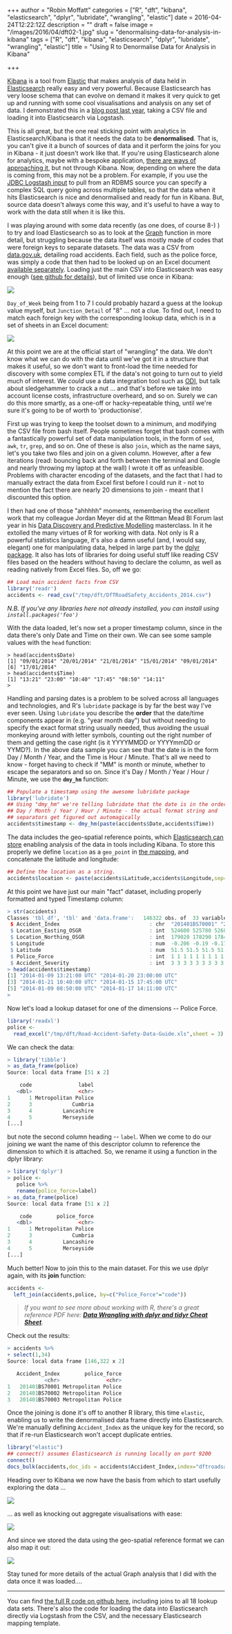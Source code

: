 +++
author = "Robin Moffatt"
categories = ["R", "dft", "kibana", "elasticsearch", "dplyr", "lubridate", "wrangling", "elastic"]
date = 2016-04-24T12:22:12Z
description = ""
draft = false
image = "/images/2016/04/dft02-1.jpg"
slug = "denormalising-data-for-analysis-in-kibana"
tags = ["R", "dft", "kibana", "elasticsearch", "dplyr", "lubridate", "wrangling", "elastic"]
title = "Using R to Denormalise Data for Analysis in Kibana"

+++

[Kibana](https://www.elastic.co/products/kibana) is a tool from [Elastic](https://www.elastic.co/) that makes analysis of data held in [Elasticsearch](https://www.elastic.co/products/elasticsearch) really easy and very powerful. Because Elasticsearch has very loose schema that can evolve on demand it makes it very quick to get up and running with some cool visualisations and analysis on any set of data. I demonstrated this in a [blog post last year](http://www.rittmanmead.com/2015/04/using-the-elk-stack-to-analyse-donors-choose-data/), taking a CSV file and loading it into Elasticsearch via Logstash.

This is all great, but the one real sticking point with analytics in Elasticsearch/Kibana is that it needs the data to be **denormalised**. That is, you can't give it a bunch of sources of data and it perform the joins for you in Kibana - it just doesn't work like that. If you're using Elasticsearch alone for analytics, maybe with a bespoke application, [there are ways of approaching it](https://www.elastic.co/guide/en/elasticsearch/guide/current/relations.html), but not through Kibana. Now, depending on where the data is coming from, this may not be a problem. For example, if you use the [JDBC Logstash input](https://www.elastic.co/guide/en/logstash/current/plugins-inputs-jdbc.html) to pull from an RDBMS source you can specify a complex SQL query going across multiple tables, so that the data when it hits Elasticsearch is nice and denormalised and ready for fun in Kibana. But, source data doesn't always come this way, and it's useful to have a way to work with the data still when it is like this.

I was playing around with some data recently (as one does, of course 8-) ) to try and load Elasticsearch so as to look at the [Graph](https://www.elastic.co/products/graph) function in more detail, but struggling because the data itself was mostly made of codes that were foreign keys to separate datasets. The data was a CSV from [data.gov.uk](https://data.gov.uk/dataset/road-accidents-safety-data), detailing road accidents. Each field, such as the police force, was simply a code that then had to be looked up on an Excel document [available separately](https://data.gov.uk/data/resource_cache/ad/ad15bff1-9fec-4bac-befe-7005d104344e/Road-Accident-Safety-Data-Guide.xls). Loading just the main CSV into Elasticsearch was easy enough ([see github for details](https://github.com/rmoff/dft/blob/master/logstash-DfTRoadSafety_Accidents.conf)), but of limited use once in Kibana:

![](/content/images/2016/04/dft01.jpg)

`Day_of_Week` being from 1 to 7 I could probably hazard a guess at the lookup value myself, but `Junction_Detail` of "8" ... not a clue. To find out, I need to match each foreign key with the corresponding lookup data, which is in a set of sheets in an Excel document:

![](/content/images/2016/04/dft04.png)

At this point we are at the official start of "wrangling" the data. We don't know what we can do with the data until we've got it in a structure that makes it useful, so we don't want to front-load the time needed for discovery with some complex ETL if the data's not going to turn out to yield much of interest. We *could* use a data integration tool such as [ODI](http://www.oracle.com/technetwork/middleware/data-integrator/overview/index.html), but talk about sledgehammer to crack a nut ... and that's before we take into account license costs, infrastructure overheard, and so on. Surely we can do this more smartly, as a one-off or hacky-repeatable thing, until we're sure it's going to be of worth to 'productionise'.

First up was trying to keep the toolset down to a minimum, and modifying the CSV file from bash itself. People sometimes forget that bash comes with a fantastically powerful set of data manipulation tools, in the form of `sed`, `awk`, `tr`, `grep`, and so on. One of these is also `join`, which as the name says, let's you take two files and join on a given column. However, after a few iterations (read: bouncing back and forth between the terminal and Google and nearly throwing my laptop at the wall) I wrote it off as unfeasible. Problems with character encoding of the datasets, and the fact that I had to manually extract the data from Excel first before I could run it - not to mention the fact there are nearly 20 dimensions to join - meant that I discounted this option.

I then had one of those "ahhhhh" moments, remembering the excellent work that my colleague Jordan Meyer did at the Rittman Mead BI Forum last year in his [Data Discovery and Predictive Modelling](https://s3.amazonaws.com/rmc_docs/rm_bi_forum_mclass_2015_part1.pdf) masterclass. In it he extolled the many virtues of R for working with data. Not only is R a powerful statistics language, it's also a damn useful (and, I would say, elegant) one for manipulating data, helped in large part by the [dplyr package](https://cran.rstudio.com/web/packages/dplyr/vignettes/introduction.html). It also has lots of libraries for doing useful stuff like reading CSV files based on the headers without having to declare the column, as well as reading natively from Excel files. So, off we go:

```R
## Load main accident facts from CSV
library('readr')
accidents <- read_csv("/tmp/dft/DfTRoadSafety_Accidents_2014.csv")
```

_N.B. If you've any libraries here not already installed, you can install using `install.packages('foo')`_

With the data loaded, let's now set a proper timestamp column, since in the data there's only Date and Time on their own. We can see some sample values with the `head` function:

```
> head(accidents$Date)
[1] "09/01/2014" "20/01/2014" "21/01/2014" "15/01/2014" "09/01/2014"
[6] "17/01/2014"
> head(accidents$Time)
[1] "13:21" "23:00" "10:40" "17:45" "08:50" "14:11"
>
```

Handling and parsing dates is a problem to be solved across all languages and technologies, and R's `lubridate` package is by far the best way I've ever seen. Using `lubridate` you describe the **order** that the date/time components appear in (e.g. "year month day") but without needing to specify the exact format string usually needed, thus avoiding the usual monkeying around with letter symbols, counting out the right number of them and getting the case right (is it YYYYMMDD or YYYYmmDD or YYMD?). In the above data sample you can see that the date is in the form Day / Month / Year, and the Time is Hour / Minute. That's all we need to know - forget having to check if "MM" is month or minute, whether to escape the separators and so on. Since it's Day / Month / Year / Hour / Minute, we use the **`dmy_hm`** function:

```R
## Populate a timestamp using the awesome lubridate package
library('lubridate')
## Using "dmy_hm" we're telling lubridate that the date is in the order
## Day / Month / Year / Hour / Minute - the actual format string and
## separators get figured out automagically
accidents$timestamp <- dmy_hm(paste(accidents$Date,accidents$Time))
```

The data includes the geo-spatial reference points, which [Elasticsearch can store](https://www.elastic.co/guide/en/elasticsearch/reference/current/geo-point.html) enabling analysis of the data in tools including Kibana. To store this properly we define `location` as a `geo_point` in [the mapping](https://github.com/rmoff/dft/blob/master/elasticsearch_mapping_template.sh), and concatenate the latitude and longitude: 

```R
## Define the location as a string. 
accidents$location <- paste(accidents$Latitude,accidents$Longitude,sep=',')
```

At this point we have just our main "fact" dataset, including properly formatted and typed Timestamp column:

```R
> str(accidents)
Classes 'tbl_df', 'tbl' and 'data.frame':	146322 obs. of  33 variables:
 $ ﻿Accident_Index                             : chr  "201401BS70001" "201401BS70002" "201401BS70003" "201401BS70004" ...
 $ Location_Easting_OSGR                      : int  524600 525780 526880 525580 527040 524750 524950 523850 524500 526450 ...
 $ Location_Northing_OSGR                     : int  179020 178290 178430 179080 179030 178970 179240 181450 180260 179230 ...
 $ Longitude                                  : num  -0.206 -0.19 -0.174 -0.192 -0.171 ...
 $ Latitude                                   : num  51.5 51.5 51.5 51.5 51.5 ...
 $ Police_Force                               : int  1 1 1 1 1 1 1 1 1 1 ...
 $ Accident_Severity                          : int  3 3 3 3 3 3 3 3 3 3 ...
> head(accidents$timestamp)
[1] "2014-01-09 13:21:00 UTC" "2014-01-20 23:00:00 UTC"
[3] "2014-01-21 10:40:00 UTC" "2014-01-15 17:45:00 UTC"
[5] "2014-01-09 08:50:00 UTC" "2014-01-17 14:11:00 UTC"
>
```

Now let's load a lookup dataset for one of the dimensions -- Police Force.

```R
library('readxl')
police <-
  read_excel("/tmp/dft/Road-Accident-Safety-Data-Guide.xls",sheet = 3)
```

We can check the data:

```R
> library('tibble')
> as_data_frame(police)
Source: local data frame [51 x 2]

    code               label
   <dbl>               <chr>
1      1 Metropolitan Police
2      3             Cumbria
3      4          Lancashire
4      5          Merseyside
[...]
```

but note the second column heading -- `label`. When we come to do our joining we want the name of this descriptor column to reference the dimension to which it is attached. So, we rename it using a function in the dplyr library:

```R
> library('dplyr')
> police <-
   police %>%
   rename(police_force=label)
> as_data_frame(police)
Source: local data frame [51 x 2]

    code        police_force
   <dbl>               <chr>
1      1 Metropolitan Police
2      3             Cumbria
3      4          Lancashire
4      5          Merseyside
[...]
```

Much better! Now to join this to the main dataset. For this we use dplyr again, with its **join** function:

```R
accidents <-
  left_join(accidents,police, by=c("Police_Force"="code"))
```

> _If you want to see more about working with R, there's a great reference PDF here: **[Data Wrangling with dplyr and tidyr Cheat Sheet](https://www.rstudio.com/wp-content/uploads/2015/02/data-wrangling-cheatsheet.pdf)**._


Check out the results:

```R
> accidents %>%
+ select(1,34)
Source: local data frame [146,322 x 2]

   ﻿Accident_Index        police_force
            <chr>               <chr>
1   201401BS70001 Metropolitan Police
2   201401BS70002 Metropolitan Police
3   201401BS70003 Metropolitan Police
```

Once the joining is done it's off to another R library, this time `elastic`, enabling us to write the denormalised data frame directly into Elasticsearch. We're manually defining `Accident_Index` as the unique key for the record, so that if re-run Elasticsearch won't accept duplicate entries.

```R
library("elastic")
## connect() assumes Elasticsearch is running locally on port 9200
connect()
docs_bulk(accidents,doc_ids = accidents$Accident_Index,index="dftroadsafetyaccidents02")
```

Heading over to Kibana we now have the basis from which to start usefully exploring the data ...

![](/content/images/2016/04/dft02.jpg)

... as well as knocking out aggregate visualisations with ease:

![](/content/images/2016/04/dft03.jpg)

And since we stored the data using the geo-spatial reference format we can also map it out: 

![](/content/images/2016/04/dft05.png)

Stay tuned for more details of the actual Graph analysis that I did with the data once it was loaded....

--- 
You can find [the full R code on github here](https://github.com/rmoff/dft), including joins to all 18 lookup data sets. There's also the code for loading the data into Elasticsearch directly via Logstash from the CSV, and the necessary Elasticsearch mapping template. 
